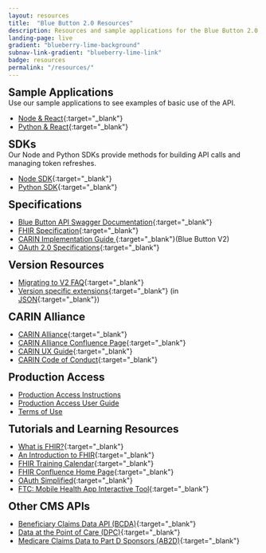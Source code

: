 ```yaml
---
layout: resources
title:  "Blue Button 2.0 Resources"
description: Resources and sample applications for the Blue Button 2.0 API.
landing-page: live
gradient: "blueberry-lime-background"
subnav-link-gradient: "blueberry-lime-link"
badge: resources
permalink: "/resources/"
---
```

<style>
.ds-l-xl-col--12 {
padding-left: 10%;
}

ul {
padding-inline-start: 20px;
}

h2, p {
margin-block-start: 0em;
margin-block-end: 0em;
}
</style>
## Sample Applications
Use our sample applications to see examples of basic use of the API.
* [Node & React](https://github.com/CMSgov/bluebutton-sample-client-nodejs-react){:target="_blank"}
* [Python & React](https://github.com/CMSgov/bluebutton-sample-client-python-react){:target="_blank"}

## SDKs
Our Node and Python SDKs provide methods for building API calls and managing token refreshes.
* [Node SDK](https://www.npmjs.com/package/cms-bluebutton-sdk){:target="_blank"}
* [Python SDK](https://pypi.org/project/cms-bluebutton-sdk/){:target="_blank"}

## Specifications

* [Blue Button API Swagger Documentation](https://sandbox.bluebutton.cms.gov/docs/openapi){:target="_blank"}
* [FHIR Specification](http://www.hl7.org/fhir/index.html){:target="_blank"}
* [CARIN Implementation Guide ](http://www.hl7.org/fhir/us/carin-bb/){:target="_blank"}(Blue Button V2)
* [OAuth 2.0 Specifications](https://oauth.net/specs/){:target="_blank"}

## Version Resources

* [Migrating to V2 FAQ](https://github.com/CMSgov/beneficiary-fhir-data/wiki/Migrating-to-V2-FAQ){:target="_blank"}
* [Version specific extensions](https://www.hl7.org/fhir/versions.html#extensions){:target="_blank"} (in [JSON](https://hl7.org/fhir/R4/json.html){:target="_blank"})

## CARIN Alliance

* [CARIN Alliance](https://www.carinalliance.com/){:target="_blank"}
* [CARIN Alliance Confluence Page](https://confluence.hl7.org/display/CAR){:target="_blank"}
* [CARIN UX Guide](https://carinuxguide.arcwebtech.com/){:target="_blank"}
* [CARIN Code of Conduct](https://www.carinalliance.com/our-work/trust-framework-and-code-of-conduct/){:target="_blank"}

## Production Access

* [Production Access Instructions](/developers/#production-api-access) 
* [Production Access User Guide](/guide/)
* [Terms of Use](/terms/)

## Tutorials and Learning Resources

* [What is FHIR?](https://www.healthit.gov/sites/default/files/2019-08/ONCFHIRFSWhatIsFHIR.pdf){:target="_blank"}
* [An Introduction to FHIR](https://www.youtube.com/watch?v=Px3564G-vw4){:target="_blank"}
* [FHIR Training Calendar](https://www.hl7.org/training/calendar.cfm){:target="_blank"}
* [FHIR Confluence Home Page](https://confluence.hl7.org/display/FHIR){:target="_blank"}
* [OAuth Simplified](https://www.oauth.com/){:target="_blank"}
* [FTC: Mobile Health App Interactive Tool](https://www.ftc.gov/business-guidance/resources/mobile-health-apps-interactive-tool){:target="_blank"}

## Other CMS APIs

* [Beneficiary Claims Data API (BCDA)](https://bcda.cms.gov/){:target="_blank"}
* [Data at the Point of Care (DPC)](https://dpc.cms.gov/){:target="_blank"}
* [Medicare Claims Data to Part D Sponsors (AB2D)](https://ab2d.cms.gov/){:target="_blank"}
